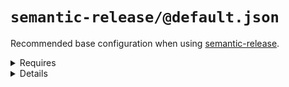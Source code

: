 # `semantic-release/@default.json`

Recommended base configuration when using [semantic-release](https://github.com/semantic-release/semantic-release).

<!---0--><details>
<!---0--><summary>Requires</summary>

- semantic-release

<!---0--></details>

<!---0--><details>
<!---0--><summary>Details</summary>

## semantic-release/commit-conventions

_Updating `.releaserc.json` using `overwrite`._

- Slightly extended [release commit convention](https://github.com/semantic-release/semantic-release#commit-message-format) for semantic-release.

<!---1--><details>
<!---1--><summary>Requires</summary>

- semantic-release

<!---1--></details>

</details>

